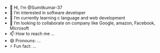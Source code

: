 - 👋 Hi, I’m @Sumitkumar-37
- 👀 I’m interested in software developer 
- 🌱 I’m currently learning c language and web development 
- 💞️ I’m looking to collaborate on company like Google, amazon, Facebook, Microsoft 
- 📫 How to reach me ...
- 😄 Pronouns: ...
- ⚡ Fun fact: ...

<!---
Sumitkumar-37/Sumitkumar-37 is a ✨ special ✨ repository because its `README.md` (this file) appears on your GitHub profile.
You can click the Preview link to take a look at your changes.
--->
